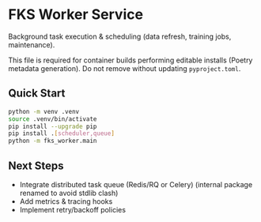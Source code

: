 # FKS Worker Service

Background task execution & scheduling (data refresh, training jobs, maintenance).

This file is required for container builds performing editable installs (Poetry metadata generation). Do not remove without updating `pyproject.toml`.

## Quick Start

```bash
python -m venv .venv
source .venv/bin/activate
pip install --upgrade pip
pip install .[scheduler,queue]
python -m fks_worker.main
```

## Next Steps

- Integrate distributed task queue (Redis/RQ or Celery) (internal package renamed to avoid stdlib clash)
- Add metrics & tracing hooks
- Implement retry/backoff policies
